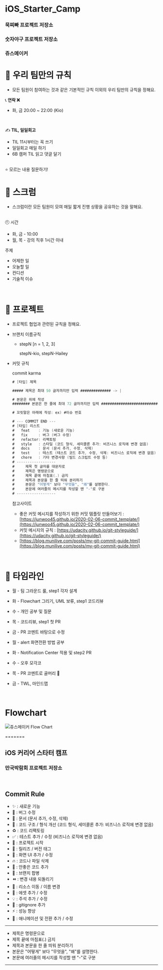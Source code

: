 # iOS_Starter_Camp

### 묵찌빠 프로젝트 저장소

### 숫자야구 프로젝트 저장소

### 쥬스메이커

# 🍑 우리 팀만의 규칙

- 모든 팀원이 참여하는 것과 같은 기본적인 규칙 이외의 우리 팀만의 규칙을 정해요.

📞  **연락 ❌**

- 화, 금 20:00 ~ 22:00 (Kio)
<br>

✍️  **TIL, 일일회고**

- TIL 11시부터는 꼭 쓰기
- 일일회고 매일 하기
- 6B 캠퍼 TIL 읽고 댓글 달기
<br>
⭐️  모르는 내용 질문하기!
<br>

# 🍑 스크럼

- 스크럼이란 모든 팀원이 모여 매일 짧게 진행 상황을 공유하는 것을 말해요.
<br>
🕙  시간

- 화, 금 - 10:00
- 월, 목 - 강의 직후 1시간 이내

주제

- 어제한 일
- 오늘할 일
- 컨디션
- 기술적 이슈
<br>

# 🍑 프로젝트

- 프로젝트 협업과 관련된 규칙을 정해요.
- 브랜치 이름규칙
    - stepN [n = 1, 2, 3]

        stepN-kio, stepN-Hailey

- 커밋 규칙

    commit karma

    ```swift
    # [타입] 제목

    ##### 제목은 최대 50 글자까지만 입력 ############## -> |

    # 본문은 위에 작성
    ######## 본문은 한 줄에 최대 72 글자까지만 입력 ########################### -> |

    # 꼬릿말은 아래에 작성: ex) #이슈 번호

    # --- COMMIT END ---
    # [타입] 리스트
    #   feat    : 기능 (새로운 기능)
    #   fix     : 버그 (버그 수정)
    #   refactor: 리팩토링
    #   style   : 스타일 (코드 형식, 세미콜론 추가: 비즈니스 로직에 변경 없음)
    #   docs    : 문서 (문서 추가, 수정, 삭제)
    #   test    : 테스트 (테스트 코드 추가, 수정, 삭제: 비즈니스 로직에 변경 없음)
    #   chore   : 기타 변경사항 (빌드 스크립트 수정 등)
    # ------------------
    #     제목 첫 글자를 대문자로
    #     제목은 명령문으로
    #     제목 끝에 마침표(.) 금지
    #     제목과 본문을 한 줄 띄워 분리하기
    #     본문은 "어떻게" 보다 "무엇을", "왜"를 설명한다.
    #     본문에 여러줄의 메시지를 작성할 땐 "-"로 구분
    # ------------------
    ```

    참고사이트

    - 좋은 커밋 메시지를 작성하기 위한 커밋 템플릿 만들어보기 : [https://junwoo45.github.io/2020-02-06-commit_template/](https://junwoo45.github.io/2020-02-06-commit_template/)
    - 커밋 메시지의 규칙 : [https://udacity.github.io/git-styleguide/](https://udacity.github.io/git-styleguide/)
    - [https://blog.munilive.com/posts/my-git-commit-guide.html](https://blog.munilive.com/posts/my-git-commit-guide.html)
<br>

# 🍑 타임라인

- 월 - 팀 그라운드 룰, step1 각자 설계
- 화 - Flowchart 그리기, UML 보류, step1 코드리뷰
- 수 - 개인 공부 및 질문
- 목 - 코드리뷰, step1 첫 PR
- 금 - PR 코멘트 바탕으로 수정

- 월 - alert 화면전환 방법 공부 
- 화 - Notification Center 적용 및 step2 PR
- 수 - 오후 모각코
- 목 - PR 코멘트로 골머리 🤯
- 금 - TWL, 마인드맵

<br>

# Flowchart

![쥬스메이커 Flow Chart](https://user-images.githubusercontent.com/65153742/110746640-6cef9f00-8280-11eb-8f1c-0a830cb0be06.png)

=======
## iOS 커리어 스타터 캠프

### 만국박람회 프로젝트 저장소

<br>

## Commit Rule

- ✨ : 새로운 기능
- 🐛 : 버그 수정
-  📝 : 문서 (문서 추가, 수정, 삭제)
- 🎨 : 코드 구조 / 형식 개선 (코드 형식, 세미콜론 추가: 비즈니스 로직에 변경 없음) 
- ♻️ : 코드 리팩토링
-  ✅ : 테스트 추가 / 수정 (비즈니스 로직에 변경 없음)
- 🎉 : 프로젝트 시작
- 🔖 : 릴리즈 / 버전 태그
- 💄 : 화면 UI 추가 / 수정
- 🔥 : 코드나 파일 삭제
- 💩 : 안좋은 코드 추가
- 🔀 : 브랜치 합병
- ⏪ : 변경 내용 되돌리기
- 🚚 : 리소스 이동 / 이름 변경
- 🍱 : 에셋 추가 / 수정
- 💡 : 주석 추가 / 수정
- 🙈 : gitignore 추가
-  ⚡️ : 성능 향상
- 💫 : 애니메이션 및 전환 추가 / 수정

---

- 제목은 명령문으로 
- 제목 끝에 마침표(.) 금지 
- 제목과 본문을 한 줄 띄워 분리하기 
- 본문은 "어떻게" 보다 "무엇을", "왜"를 설명한다. 
- 본문에 여러줄의 메시지를 작성할 땐 "-"로 구분 

---------------------------------------------------------------
